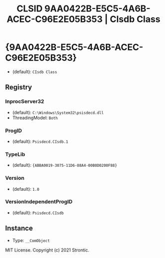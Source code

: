 ﻿---
title: "CLSID 9AA0422B-E5C5-4A6B-ACEC-C96E2E05B353 | CIsdb Class"
excerpt: What is COM-Object CLSID 9AA0422B-E5C5-4A6B-ACEC-C96E2E05B353?
---

# {9AA0422B-E5C5-4A6B-ACEC-C96E2E05B353}

* (default): `CIsdb Class`

## Registry


### InprocServer32

* (default): `C:\Windows\System32\psisdecd.dll`
* ThreadingModel: `Both`

### ProgID

* (default): `Psisdecd.CIsdb.1`

### TypeLib

* (default): `{ABBA0019-3075-11D6-88A4-00B0D0200F88}`

### Version

* (default): `1.0`

### VersionIndependentProgID

* (default): `Psisdecd.CIsdb`

## Instance

* Type: `__ComObject`

MIT License. Copyright (c) 2021 Strontic.


